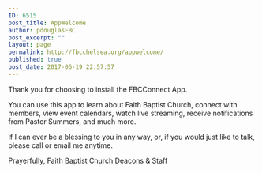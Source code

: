 ```yaml
---
ID: 6515
post_title: AppWelcome
author: pdouglasFBC
post_excerpt: ""
layout: page
permalink: http://fbcchelsea.org/appwelcome/
published: true
post_date: 2017-06-19 22:57:57
---
```

<ion-card>
<ion-card-header>
Thank you for choosing to install the FBCConnect App.
</ion-card-header>
<ion-card-content>

You can use this app to learn about Faith Baptist Church, connect with members, view event calendars, watch live streaming, receive notifications from Pastor Summers, and much more.

If I can ever be a blessing to you in any way, or, if you would just like to talk, please call or email me anytime.


Prayerfully,
Faith Baptist Church Deacons & Staff
  </ion-card-content>

</ion-card>